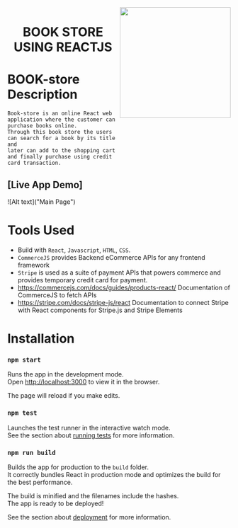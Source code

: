 <img src="./src/assets/circles.png" height="250px" align="right"/>

<h1 align="center">BOOK STORE USING REACTJS </h1>


# BOOK-store Description
    Book-store is an online React web application where the customer can purchase books online.
    Through this book store the users can search for a book by its title and
    later can add to the shopping cart and finally purchase using credit card transaction.
    
 ##   [Live App Demo]
 
 
 ![Alt text]("Main Page")

# Tools Used

- Build with `React`, `Javascript`, `HTML`, `CSS`.
- `CommerceJS` provides Backend eCommerce APIs for any frontend framework
- `Stripe` is used as a suite of payment APIs that powers commerce and provides temporary credit card for payment.
- https://commercejs.com/docs/guides/products-react/ Documentation of CommerceJS to fetch APIs
- https://stripe.com/docs/stripe-js/react Documentation to connect Stripe with React components for Stripe.js and Stripe Elements


# Installation 

### `npm start`

Runs the app in the development mode.<br>
Open [http://localhost:3000](http://localhost:3000) to view it in the browser.

The page will reload if you make edits.<br>

### `npm test`

Launches the test runner in the interactive watch mode.<br>
See the section about [running tests](#running-tests) for more information.

### `npm run build`

Builds the app for production to the `build` folder.<br>
It correctly bundles React in production mode and optimizes the build for the best performance.

The build is minified and the filenames include the hashes.<br>
The app is ready to be deployed!

See the section about [deployment](#deployment) for more information.


